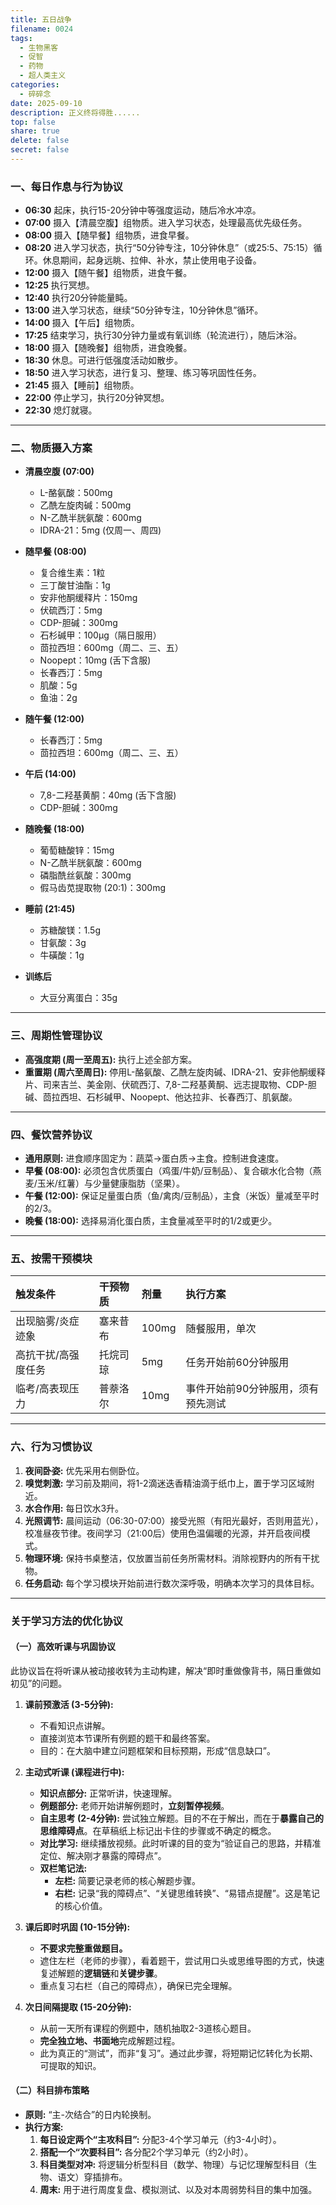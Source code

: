 ```yaml
---
title: 五日战争
filename: 0024
tags:
  - 生物黑客
  - 促智
  - 药物
  - 超人类主义
categories:
  - 碎碎念
date: 2025-09-10
description: 正义终将得胜......
top: false
share: true
delete: false
secret: false
---
```


### **一、每日作息与行为协议**

- **06:30** 起床，执行15-20分钟中等强度运动，随后冷水冲凉。
- **07:00** 摄入【清晨空腹】组物质。进入学习状态，处理最高优先级任务。
- **08:00** 摄入【随早餐】组物质，进食早餐。
- **08:20** 进入学习状态，执行“50分钟专注，10分钟休息”（或25:5、75:15）循环。休息期间，起身远眺、拉伸、补水，禁止使用电子设备。
- **12:00** 摄入【随午餐】组物质，进食午餐。
- **12:25** 执行冥想。
- **12:40** 执行20分钟能量盹。
- **13:00** 进入学习状态，继续“50分钟专注，10分钟休息”循环。
- **14:00** 摄入【午后】组物质。
- **17:25** 结束学习，执行30分钟力量或有氧训练（轮流进行），随后沐浴。
- **18:00** 摄入【随晚餐】组物质，进食晚餐。
- **18:30** 休息。可进行低强度活动如散步。
- **18:50** 进入学习状态，进行复习、整理、练习等巩固性任务。
- **21:45** 摄入【睡前】组物质。
- **22:00** 停止学习，执行20分钟冥想。
- **22:30** 熄灯就寝。

---

### **二、物质摄入方案**

- **清晨空腹 (07:00)**
  - L-酪氨酸：500mg
  - 乙酰左旋肉碱：500mg
  - N-乙酰半胱氨酸：600mg
  - IDRA-21：5mg (仅周一、周四)

- **随早餐 (08:00)**
  - 复合维生素：1粒
  - 三丁酸甘油酯：1g
  - 安非他酮缓释片：150mg
  - 伏硫西汀：5mg
  - CDP-胆碱：300mg
  - 石杉碱甲：100μg（隔日服用）
  - 茴拉西坦：600mg（周二、三、五）
  - Noopept：10mg (舌下含服)
  - 长春西汀：5mg
  - 肌酸：5g
  - 鱼油：2g

- **随午餐 (12:00)**
  - 长春西汀：5mg
  - 茴拉西坦：600mg（周二、三、五）

- **午后 (14:00)**
  - 7,8-二羟基黄酮：40mg (舌下含服)
  - CDP-胆碱：300mg

- **随晚餐 (18:00)**
  - 葡萄糖酸锌：15mg
  - N-乙酰半胱氨酸：600mg
  - 磷脂酰丝氨酸：300mg
  - 假马齿苋提取物 (20:1)：300mg

- **睡前 (21:45)**
  - 苏糖酸镁：1.5g
  - 甘氨酸：3g
  - 牛磺酸：1g

- **训练后**
  - 大豆分离蛋白：35g

---

### **三、周期性管理协议**

- **高强度期 (周一至周五):** 执行上述全部方案。
- **重置期 (周六至周日):** 停用L-酪氨酸、乙酰左旋肉碱、IDRA-21、安非他酮缓释片、司来吉兰、美金刚、伏硫西汀、7,8-二羟基黄酮、远志提取物、CDP-胆碱、茴拉西坦、石杉碱甲、Noopept、他达拉非、长春西汀、肌氨酸。

---

### **四、餐饮营养协议**

- **通用原则:** 进食顺序固定为：蔬菜→蛋白质→主食。控制进食速度。
- **早餐 (08:00):** 必须包含优质蛋白（鸡蛋/牛奶/豆制品）、复合碳水化合物（燕麦/玉米/红薯）与少量健康脂肪（坚果）。
- **午餐 (12:00):** 保证足量蛋白质（鱼/禽肉/豆制品），主食（米饭）量减至平时的2/3。
- **晚餐 (18:00):** 选择易消化蛋白质，主食量减至平时的1/2或更少。

---

### **五、按需干预模块**

| 触发条件            | 干预物质 | 剂量  | 执行方案                           |
| :------------------ | :------- | :---- | :--------------------------------- |
| 出现脑雾/炎症迹象   | 塞来昔布 | 100mg | 随餐服用，单次                     |
| 高抗干扰/高强度任务 | 托烷司琼 | 5mg   | 任务开始前60分钟服用               |
| 临考/高表现压力     | 普萘洛尔 | 10mg  | 事件开始前90分钟服用，须有预先测试 |

---

### **六、行为习惯协议**

1. **夜间卧姿:** 优先采用右侧卧位。
2. **嗅觉刺激:** 学习前及期间，将1-2滴迷迭香精油滴于纸巾上，置于学习区域附近。
3. **水合作用:** 每日饮水3升。
4. **光照调节:** 晨间运动（06:30-07:00）接受光照（有阳光最好，否则用蓝光），校准昼夜节律。夜间学习（21:00后）使用色温偏暖的光源，并开启夜间模式。
5. **物理环境:** 保持书桌整洁，仅放置当前任务所需材料。消除视野内的所有干扰物。
6. **任务启动:** 每个学习模块开始前进行数次深呼吸，明确本次学习的具体目标。

---

### **关于学习方法的优化协议**

#### **（一）高效听课与巩固协议**

此协议旨在将听课从被动接收转为主动构建，解决“即时重做像背书，隔日重做如初见”的问题。

1. **课前预激活 (3-5分钟):**
   - 不看知识点讲解。
   - 直接浏览本节课所有例题的题干和最终答案。
   - 目的：在大脑中建立问题框架和目标预期，形成“信息缺口”。

2. **主动式听课 (课程进行中):**
   - **知识点部分:** 正常听讲，快速理解。
   - **例题部分:** 老师开始讲解例题时，**立刻暂停视频**。
   - **自主思考 (2-4分钟):** 尝试独立解题。目的不在于解出，而在于**暴露自己的思维障碍点**。在草稿纸上标记出卡住的步骤或不确定的概念。
   - **对比学习:** 继续播放视频。此时听课的目的变为“验证自己的思路，并精准定位、解决刚才暴露的障碍点”。
   - **双栏笔记法:**
     - **左栏:** 简要记录老师的核心解题步骤。
     - **右栏:** 记录“我的障碍点”、“关键思维转换”、“易错点提醒”。这是笔记的核心价值。

3. **课后即时巩固 (10-15分钟):**
   - **不要求完整重做题目。**
   - 遮住左栏（老师的步骤），看着题干，尝试用口头或思维导图的方式，快速复述解题的**逻辑链**和**关键步骤**。
   - 重点复习右栏（自己的障碍点），确保已完全理解。

4. **次日间隔提取 (15-20分钟):**
   - 从前一天所有课程的例题中，随机抽取2-3道核心题目。
   - **完全独立地、书面地**完成解题过程。
   - 此为真正的“测试”，而非“复习”。通过此步骤，将短期记忆转化为长期、可提取的知识。

#### **（二）科目排布策略**

- **原则:** “主-次结合”的日内轮换制。
- **执行方案:**
  1. **每日设定两个“主攻科目”:** 分配3-4个学习单元（约3-4小时）。
  2. **搭配一个“次要科目”:** 各分配2个学习单元（约2小时）。
  3. **科目类型对冲:** 将逻辑分析型科目（数学、物理）与记忆理解型科目（生物、语文）穿插排布。
  4. **周末:** 用于进行周度复盘、模拟测试、以及对本周弱势科目的集中加强。
